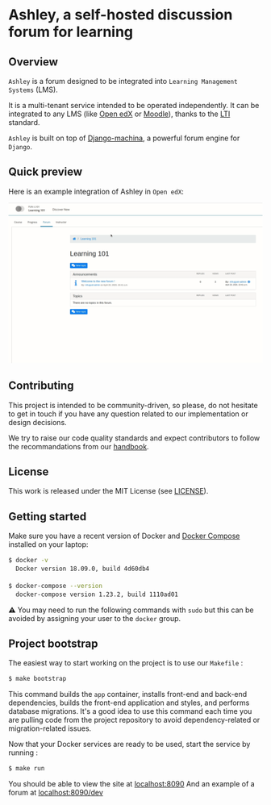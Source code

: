 # Ashley, a self-hosted discussion forum for learning

## Overview

`Ashley` is a forum designed to be integrated into `Learning Management Systems` (LMS).

It is a multi-tenant service intended to be operated independently. It can be integrated to any LMS (like [Open edX](https://open.edx.org) or [Moodle](https://moodle.org)), thanks to the [LTI](https://en.wikipedia.org/wiki/Learning_Tools_Interoperability) standard.

`Ashley` is built on top of [Django-machina](https://github.com/ellmetha/django-machina/), a powerful forum engine for `Django`.

## Quick preview

Here is an example integration of Ashley in `Open edX`:

![demo](docs/demo.gif)


## Contributing

This project is intended to be community-driven, so please, do not hesitate to
get in touch if you have any question related to our implementation or design
decisions.

We try to raise our code quality standards and expect contributors to follow
the recommandations from our
[handbook](https://openfun.gitbooks.io/handbook/content).

## License

This work is released under the MIT License (see [LICENSE](./LICENSE)).

## Getting started

Make sure you have a recent version of Docker and
[Docker Compose](https://docs.docker.com/compose/install) installed on your laptop:

```bash
$ docker -v
  Docker version 18.09.0, build 4d60db4

$ docker-compose --version
  docker-compose version 1.23.2, build 1110ad01
```

⚠️ You may need to run the following commands with `sudo` but this can be avoided by assigning your user to the `docker` group.

## Project bootstrap

The easiest way to start working on the project is to use our `Makefile` :

```bash
$ make bootstrap
```

This command builds the `app` container, installs front-end and back-end dependencies, builds the front-end application and styles, and performs database migrations. It's a good idea to use this command each time you are pulling code from the project repository to avoid dependency-related or migration-related issues.

Now that your Docker services are ready to be used, start the service by running :

```bash
$ make run
```

You should be able to view the site at [localhost:8090](http://localhost:8090/)
And an example of a forum at [localhost:8090/dev](http://localhost:8090/dev)